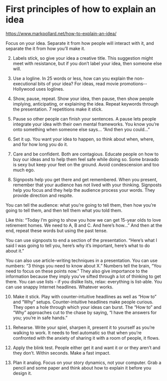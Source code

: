# First principles of how to explain an idea

https://www.markpollard.net/how-to-explain-an-idea/

Focus on your idea. Separate it from how people will interact with it, and separate the it from how you’ll make it.

2. Labels stick, so give your idea a creative title. This suggestion might meet with resistance, but if you don’t label your idea, then someone else will.

3. Use a logline. In 25 words or less, how can you explain the non-executional bits of your idea? For ideas, read movie promotions-- Hollywood uses loglines. 

4. Show, pause, repeat. Show your idea, then pause, then show people implying, anticipating, or explaining the idea. Repeat keywords through the presentation. 7 repetitions make it stick. 

5. Pause so other people can finish your sentences. A pause lets people integrate your idea with their own mental frameworks. You know you’re onto something when someone else says… “And then you could…” 

6. Set it up. You want your idea to happen, so think about when, where, and for how long you do it. 

8. Care and be confident. Both are contagious. Educate people on how to buy our ideas and to help them feel safe while doing so. Some bravado is sexy but keep your feet on the ground. Avoid condescension and too much ego.

9. Signposts help you get there and get remembered. When you present, remember that your audience has not lived with your thinking. Signposts help you focus and they help the audience process your words. They provide direction and respite.

You can tell the audience: what you’re going to tell them, then how you’re going to tell them, and then tell them what you told them.

Like this: “Today I’m going to show you how we can get 15-year olds to love retirement homes. We need to A, B and C. And here’s how…” And then at the end, repeat these words but using the past tense.

You can use signposts to end a section of the presentation. “Here’s what I said I was going to tell you, here’s why it’s important, here’s what to do about it.”

You can also use article-writing techniques in a presentation. You can use numbers: “3 things you need to know about X.” Numbers tell the brain, “You need to focus on these points now.” They also give importance to the information because they imply you’ve sifted through a lot of thinking to get there. You can use lists - if you dislike lists, relax: everything is list-able. You can use snappy Internet headlines. Whatever works.

10. Make it stick. Play with counter-intuitive headlines as well as “How to” and “Why” setups. Counter-intuitive headlines make people curious. They open a hole through which your ideas can burst. The “How to” and “Why” approaches cut to the chase by saying, “I have the answers for you; you’re in safe hands.”
11. Rehearse. Write your spiel, sharpen it, present it to yourself as you’re walking to work. It needs to feel automatic so that when you’re confronted with the anxiety of sharing it with a room of people, it flows.

12. Apply the blink test. People either get it and want it or or they aren’t and they don’t. Within seconds. Make a fast impact.

13. Plan it analog. Focus on your story dynamics, not your computer. Grab a pencil and some paper and think about how to explain it before you design it.

